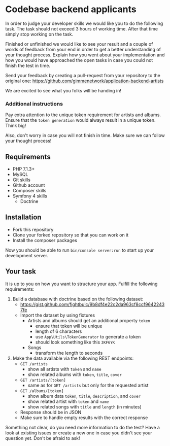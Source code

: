 # Codebase backend applicants

In order to judge your developer skills we would like you to do the following task.
The task should not exceed 3 hours of working time. After that time simply stop working
on the task.

Finished or unfinished we would like to see your result and a couple of words
of feedback from your end in order to get a better understanding of your thought process.
Explain how you went about your implementation and how you would have approached the
open tasks in case you could not finish the test in time.

Send your feedback by creating a pull-request from your repository to the original one:
https://github.com/gimmenetwork/application-backend-artists

We are excited to see what you folks will be handing in!

### Additional instructions

Pay extra attention to the unique token requirement for artists and albums. Ensure that
the `token generation` would always result in a unique token. Think big!

Also, don't worry in case you will not finish in time. Make sure we can follow your thought process!

## Requirements

- PHP 7.1.3+
- MySQL
- Git skills
- Github account
- Composer skills
- Symfony 4 skills
    - Doctrine

## Installation

- Fork this repository
- Clone your forked repository so that you can work on it 
- Install the composer packages

Now you should be able to run `bin/console server:run` to start up your development server.

## Your task

It is up to you on how you want to structure your app. Fulfill the following requirements:

1. Build a database with doctrine based on the following dataset:
    * https://gist.github.com/fightbulc/9b8df4e22c2da963cf8ccf96422437fe
    * Import the dataset by using fixtures
        * Artists and albums should get an additional property `token`
            * ensure that token will be unique
            * length of 6 characters
            * use `App\Utils\TokenGenerator` to generate a token
            * should look something like this `3KF6YK`
        * Songs
            * transform the length to seconds
2. Make the data available via the following REST endpoints:
    * `GET /artists`
        * show all artists with `token` and `name`
        * show related albums with `token`, `title`, `cover`
    * `GET /artists/[token]`
        * same as for `GET /artists` but only for the requested artist
    * `GET /albums/[token]`
        * show album data `token`, `title`, `description`, and `cover`
        * show related artist with `token` and `name`
        * show related songs with `title` and `length` (in minutes)
    * Response should be in JSON
    * Make sure to handle empty results with the correct response

Something not clear, do you need more information to do the test? Have a look at existing issues
or create a new one in case you didn't see your question yet. Don't be afraid to ask!
